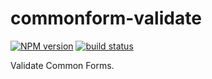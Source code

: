 commonform-validate
===================

[![NPM version](https://img.shields.io/npm/v/commonform-validate.svg)](https://www.npmjs.com/package/commonform-validate)
[![build status](https://img.shields.io/travis/commonform/commonform-validate.svg)](http://travis-ci.org/commonform/commonform-validate)

Validate Common Forms.
